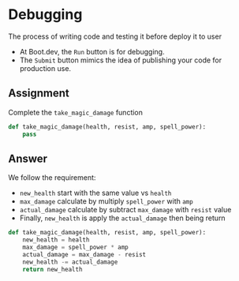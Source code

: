 # Debugging

The process of writing code and testing it before deploy it to user

- At Boot.dev, the `Run` button is for debugging.
- The `Submit` button mimics the idea of publishing your code for production use.

## Assignment

Complete the `take_magic_damage` function

```python
def take_magic_damage(health, resist, amp, spell_power):
    pass
```

## Answer

We follow the requirement:

- `new_health` start with the same value vs `health`
- `max_damage` calculate by multiply `spell_power` with `amp`
- `actual_damage` calculate by subtract `max_damage` with `resist` value
- Finally, `new_health` is apply the `actual_damage` then being return

```python
def take_magic_damage(health, resist, amp, spell_power):
    new_health = health
    max_damage = spell_power * amp
    actual_damage = max_damage - resist
    new_health -= actual_damage
    return new_health
```
